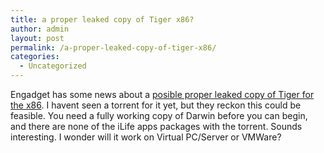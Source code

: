```yaml
---
title: a proper leaked copy of Tiger x86?
author: admin
layout: post
permalink: /a-proper-leaked-copy-of-tiger-x86/
categories:
  - Uncategorized
---
```

Engadget has some news about a [posible proper leaked copy of Tiger for the x86][1]. I havent seen a torrent for it yet, but they reckon this could be feasible. You need a fully working copy of Darwin before you can begin, and there are none of the iLife apps packages with the torrent. Sounds interesting. I wonder will it work on Virtual PC/Server or VMWare?

 [1]: http://www.engadget.com/entry/1234000337049265/